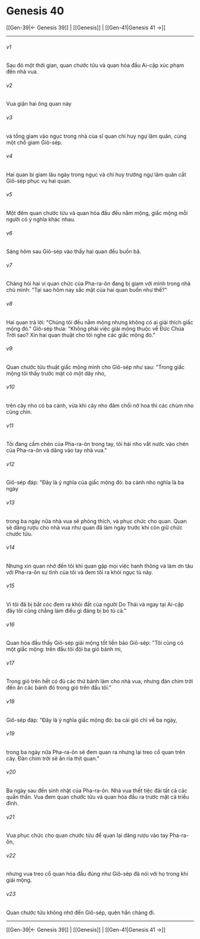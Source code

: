 # Genesis 40

[[Gen-39|← Genesis 39]] | [[Genesis]] | [[Gen-41|Genesis 41 →]]
***



###### v1 
Sau đó một thời gian, quan chước tửu và quan hỏa đầu Ai-cập xúc phạm đến nhà vua. 

###### v2 
Vua giận hai ông quan này 

###### v3 
và tống giam vào ngục trong nhà của sĩ quan chỉ huy ngự lâm quân, cùng một chỗ giam Giô-sép. 

###### v4 
Hai quan bị giam lâu ngày trong ngục và chỉ huy trưởng ngự lâm quân cắt Giô-sép phục vụ hai quan. 

###### v5 
Một đêm quan chước tửu và quan hỏa đầu đều nằm mộng, giấc mộng mỗi người có ý nghĩa khác nhau. 

###### v6 
Sáng hôm sau Giô-sép vào thấy hai quan đều buồn bã. 

###### v7 
Chàng hỏi hai vị quan chức của Pha-ra-ôn đang bị giam với mình trong nhà chủ mình: "Tại sao hôm nay sắc mặt của hai quan buồn như thế?" 

###### v8 
Hai quan trả lời: "Chúng tôi đều nằm mộng nhưng không có ai giải thích giấc mộng đó." Giô-sép thưa: "Không phải việc giải mộng thuộc về Đức Chúa Trời sao? Xin hai quan thuật cho tôi nghe các giấc mộng đó." 

###### v9 
Quan chước tửu thuật giấc mộng mình cho Giô-sép như sau: "Trong giấc mộng tôi thấy trước mặt có một dây nho, 

###### v10 
trên cây nho có ba cành, vừa khi cây nho đâm chồi nở hoa thì các chùm nho cũng chín. 

###### v11 
Tôi đang cầm chén của Pha-ra-ôn trong tay, tôi hái nho vắt nước vào chén của Pha-ra-ôn và dâng vào tay nhà vua." 

###### v12 
Giô-sép đáp: "Đây là ý nghĩa của giấc mộng đó: ba cành nho nghĩa là ba ngày 

###### v13 
trong ba ngày nữa nhà vua sẽ phóng thích, và phục chức cho quan. Quan sẽ dâng rượu cho nhà vua như quan đã làm ngày trước khi còn giữ chức chước tửu. 

###### v14 
Nhưng xin quan nhớ đến tôi khi quan gặp mọi việc hanh thông và làm ơn tâu với Pha-ra-ôn sự tình của tôi và đem tôi ra khỏi ngục tù này. 

###### v15 
Vì tôi đã bị bắt cóc đem ra khỏi đất của người Do Thái và ngay tại Ai-cập đây tôi cũng chẳng làm điều gì đáng bị bỏ tù cả." 

###### v16 
Quan hỏa đầu thấy Giô-sép giải mộng tốt liền bảo Giô-sép: "Tôi cũng có một giấc mộng: trên đầu tôi đội ba giỏ bánh mì, 

###### v17 
Trong giỏ trên hết có đủ các thứ bánh làm cho nhà vua, nhưng đàn chim trời đến ăn các bánh đó trong giỏ trên đầu tôi." 

###### v18 
Giô-sép đáp: "Đây là ý nghĩa giấc mộng đó: ba cái giỏ chỉ về ba ngày, 

###### v19 
trong ba ngày nữa Pha-ra-ôn sẽ đem quan ra nhưng lại treo cổ quan trên cây. Đàn chim trời sẽ ăn rỉa thịt quan." 

###### v20 
Ba ngày sau đến sinh nhật của Pha-ra-ôn. Nhà vua thết tiệc đãi tất cả các quần thần. Vua đem quan chước tửu và quan hỏa đầu ra trước mặt cả triều đình. 

###### v21 
Vua phục chức cho quan chước tửu để quan lại dâng rượu vào tay Pha-ra-ôn, 

###### v22 
nhưng vua treo cổ quan hỏa đầu đúng như Giô-sép đã nói với họ trong khi giải mộng. 

###### v23 
Quan chước tửu không nhớ đến Giô-sép, quên hẳn chàng đi.

***
[[Gen-39|← Genesis 39]] | [[Genesis]] | [[Gen-41|Genesis 41 →]]

